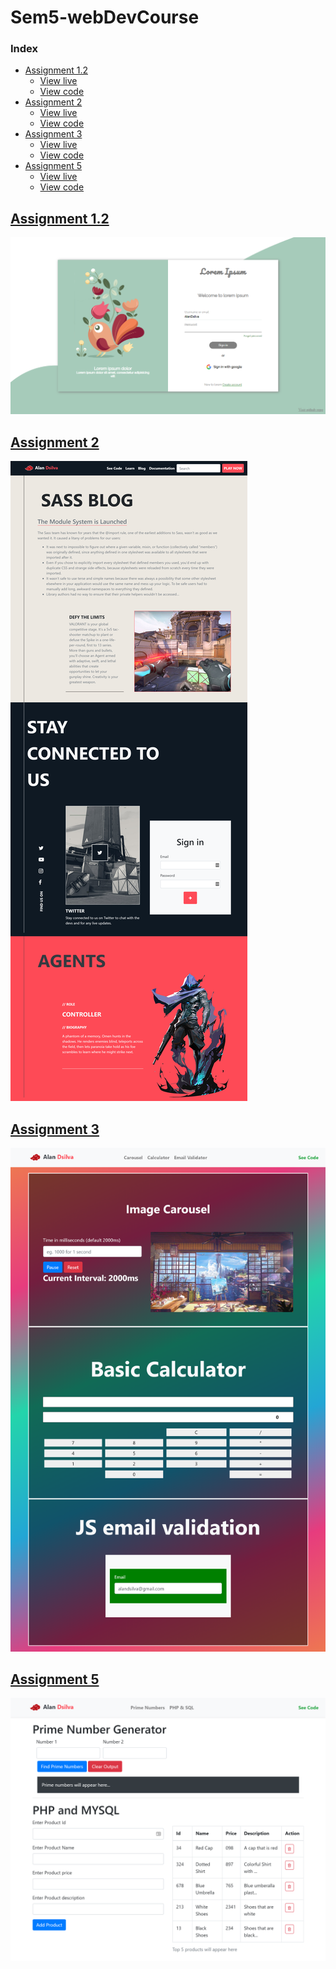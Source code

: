 # Sem5-webDevCourse

### Index
* [Assignment 1.2](#Assignment-1.2)
  - [View live](https://deathbringer269.github.io/Sem5-webDevCourse/Assignment-1.2/index.html)
  - [View code](https://github.com/DeathBringer269/Sem5-webDevCourse/tree/master/Assignment-1.2)
* [Assignment 2](#Assignment-2)
  - [View live](https://deathbringer269.github.io/Sem5-webDevCourse/Assignment-2/index.html)
  - [View code](https://github.com/DeathBringer269/Sem5-webDevCourse/tree/master/Assignment-2)
* [Assignment 3](#Assignment-3)
  - [View live](https://deathbringer269.github.io/Sem5-webDevCourse/Assignment-3/index.html)
  - [View code](https://github.com/DeathBringer269/Sem5-webDevCourse/tree/master/Assignment-3)
* [Assignment 5](#Assignment-5)
  - [View live](https://deathbringer269.github.io/Sem5-webDevCourse/Assignment-5/index.html)
  - [View code](https://github.com/DeathBringer269/Sem5-webDevCourse/tree/master/Assignment-5)

## [Assignment 1.2](https://deathbringer269.github.io/Sem5-webDevCourse/Assignment-1.2/index.html)
![](./Assignment-1.2/media/screenshot.png)
## [Assignment 2](https://deathbringer269.github.io/Sem5-webDevCourse/Assignment-2/index.html)
![](./Assignment-2/media/screenshot.png)
## [Assignment 3](https://deathbringer269.github.io/Sem5-webDevCourse/Assignment-3/index.html)
![](./Assignment-3/media/screenshot.png)
## [Assignment 5](https://deathbringer269.github.io/Sem5-webDevCourse/Assignment-5/index.html)
![](./Assignment-5/media/screenshot.png)

